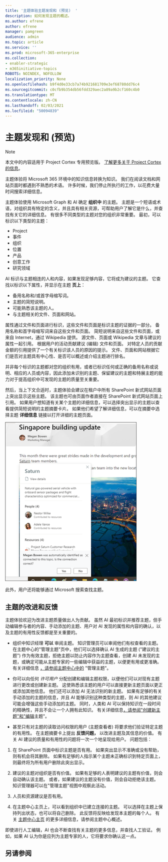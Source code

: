 ```yaml
---
title: '主题体验主题发现和 (预览)  '
description: 如何发现主题的概述。
ms.author: efrene
author: efrene
manager: pamgreen
audience: admin
ms.topic: article
ms.service: ''
ms.prod: microsoft-365-enterprise
ms.collection:
- enabler-strategic
- m365initiative-topics
ROBOTS: NOINDEX, NOFOLLOW
localization_priority: None
ms.openlocfilehash: b9f4d0e33cb7a74b921681709e3ef68780dd76c4
ms.sourcegitcommit: c0cfb9b354db56fdd329aec2a89a9b2cf160c4b0
ms.translationtype: MT
ms.contentlocale: zh-CN
ms.lasthandoff: 02/03/2021
ms.locfileid: "50094839"
---
```

# <a name="topic-discovery-and-curation-preview"></a>主题发现和 (预览) 

> [!Note] 
> 本文中的内容适用于 Project Cortex 专用预览版。 [了解更多关于 Project Cortex的信息](https://aka.ms/projectcortex)。

主题体验将 Microsoft 365 环境中的知识信息转换为知识。 我们在阅读文档和网站页面时都遇到不熟悉的术语。 许多时候，我们停止所执行的工作，以花费大量时间搜索详细信息。

主题体验使用 Microsoft Graph 和 AI 确定 **组织中** 的主题。  主题是一个短语或术语，对组织具有特定的含义，并且具有相关资源，可帮助用户了解它是什么，并查找有关它的详细信息。 有很多不同类型的主题对您的组织非常重要。 最初，可以标识以下类型的主题：
- Project
- 事件
- 组织
- 位置
- 产品
- 创意工作
- 研究领域

AI 标识与主题相连的人和内容，如果发现足够内容，它将成为建议的主题。 它查找以标识以下属性，并显示在主题 **页上**：
- 备用名称和/或首字母缩写词。
- 主题的简短说明。
- 可能熟悉该主题的人。
- 与主题相关的文件、页面和网站。

属性通过文件和页面进行标识，这些文件和页面是标识主题的证据的一部分。 备用名称和首字母缩写词来自这些文件和页面。 简短说明来自这些文件和页面，或来自 Internet，通过 Wikipedia 提供。 源文件、页面或 Wikipedia 文章与建议的属性一起引用。 根据用户的活动贡献建议 (编辑) 文件和页面。 对特定人员的贡献金额的引用提供了一个有关标识该人员的原因的提示。 文件、页面和网站根据它们是否对主题具有中心性、是否可以概述或介绍主题进行排名。 

并非每个标识的主题都对您的组织有用，或者已标识任何或正确的备用名称或说明、相应的人员或内容，因此添加未识别的主题、保留建议的主题和特展主题的能力对于提高组织中可发现的主题的质量至关重要。

然后，当上下文合适时，主题体验会建议在租户中所有 SharePoint 新式网站页面上突出显示这些主题。 该主题也可由页面作者直接在 SharePoint 新式网站页面上引用。 如果用户想知道有关某个主题的详细信息，可以选择突出显示的主题以查看提供简短说明的主题摘要卡片。  如果他们希望了解详细信息，可以在摘要中选择主题 **详细信息** 链接以打开详细的主题页面。

![主题要点](../media/knowledge-management/saturn.png) </br>

此外，用户还将能够通过 Microsoft 搜索查找主题。

## <a name="topic-curation-and-feedback"></a>主题的改进和反馈

主题体验欢迎为改进主题质量做出人为贡献。 虽然 AI 最初标识并推荐主题，但手动编辑参与者的内容、手动添加的主题、用户对 AI 发现的属性和内容的确认，以及主题的有用性反馈都是至关重要的。

- 组织中知识经理 **可以** 审阅主题。 知识管理员可以审阅他们有权查看的主题。 在主题中心的"管理主题"页中，他们可以选择确认 AI 生成的主题 ("建议的主题") 作为有效主题，拒绝主题以防止内容作为主题查看，创建 AI 未发现的主题，或确定可能从主题专家的一些编辑中获益的主题，以便更有用或更准确。 有关详细信息 [，请参阅主题中心中的](manage-topics.md) "管理主题"。

- 你可以向任何 *许可用户* 分配创建和编辑主题权限，以便他们可以对现有主题进行更改或创建新主题。 这使熟悉该主题的用户可以直接更新主题页面以更正或添加其他信息。 他们还可以添加 AI 无法识别的新主题。 如果有足够的有关手动添加的主题的信息，并且 AI 能够识别这种类型的主题，则 AI 的其他建议可能会增强这些手动添加的主题。 同时，人类和 AI 可以保持知识在一段时间的精确性，并且不会让一个人拥有此知识。 有关详细信息[，请参阅"创建新主题](https://docs.microsoft.com/microsoft-365/knowledge/create-a-topic)["和"编辑](https://docs.microsoft.com/microsoft-365/knowledge/edit-a-topic)主题"。

- 甚至只有对主题的读取访问权限的用户 (主题查看者) 将要求他们验证特定主题的有用性。 在主题摘要卡上提出 **反馈问题，** 以改进主题及其信息的价值。 有关 AI 建议的质量和有用性的问题将一次一个地呈现给用户。 问题包括：
1. 在 SharePoint 页面中标识主题是否有用。 如果突出显示不准确或没有帮助，则有机会将其删除。 如果有足够的人指示某个主题未正确标识到特定页面上，则最终将为所有用户删除此突出显示。 

2. 建议的主题对组织是否有价值。 如果有足够的人表明建议的主题有价值，则会自动确认该主题。 或者，如果建议的主题没有价值，则会自动拒绝该主题。 知识管理器可以在"管理主题"视图中观察此活动。

3. 人员和资源建议是否有用。

4. 在主题中心主页上，可以看到组织中已建立连接的主题。 可以选择在主题上保持列出状态，也可以将自己删除。 此反馈将反映给发现本主题的每个人。 有关 [主题中心主页](https://docs.microsoft.com/microsoft-365/knowledge/topic-center-overview) 的更多详细信息，请参阅主题中心概述。

即使进行人工编辑，AI 也会不断查找有关主题的更多信息，并查找人工验证。 例如，如果 AI 认为你是应列为主题专家的人，它将要求你确认这一点。 


## <a name="see-also"></a>另请参阅
